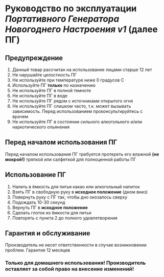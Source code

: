 # Руководство по эксплуатации *Портативного Генератора Новогоднего Настроения v1* (далее ПГ) 

## Предупреждение

1) Данный товар рассчитан на использование лицами старше 12 лет
2) Не нарушайте целостность ПГ
3) Не используйте при температуре ниже 0 градусов C
4) Используйте ПГ **только** по назначению
5) Не используйте ПГ в полной темноте
6) Не используйте ПГ в воде
7) Не используйте ПГ рядом с источниками открытого огня
8) Не используйте ПГ слишком часто, т.к. может вызывать зависимость. Перед использованием проконсультируйтесь с врачем
9) Не используйте ПГ в состоянии сильного алкогольного и/или наркотического опьянения

## Перед началом использования ПГ

Перед началом использования ПГ требуется протереть его влажной **(не мокрой!)** тряпкой или салфеткой для полноценной работы ПГ

## Использование ПГ

1) Налить в ёмкость для питья какао или алкогольный напиток
2) Взять ПГ в свободную руку в **исходное положение** (дном вниз)
3) Повернуть руку с ПГ так, чтобы дно окозалось сверху
4) Подождать 10-30 секунд
5) Вернуть ПГ в **исходное положение**
6) Сделать глоток из ёмкости для питья
7) Повторять с пункта 2 до полного удовлетворения

## Гарантия и обслуживание

Производитель не несет ответственности в случае возникновении проблем. Гарантия 12 месяцев

### **Только для домашнего использования! Производитель оставляет за собой право на внесение изменений!**
